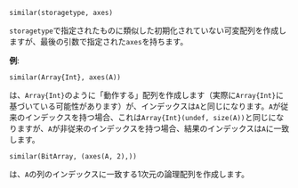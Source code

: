 ```
similar(storagetype, axes)
```

`storagetype`で指定されたものに類似した初期化されていない可変配列を作成しますが、最後の引数で指定された`axes`を持ちます。

**例**:

```
similar(Array{Int}, axes(A))
```

は、`Array{Int}`のように「動作する」配列を作成します（実際に`Array{Int}`に基づいている可能性があります）が、インデックスは`A`と同じになります。`A`が従来のインデックスを持つ場合、これは`Array{Int}(undef, size(A))`と同じになりますが、`A`が非従来のインデックスを持つ場合、結果のインデックスは`A`に一致します。

```
similar(BitArray, (axes(A, 2),))
```

は、`A`の列のインデックスに一致する1次元の論理配列を作成します。
